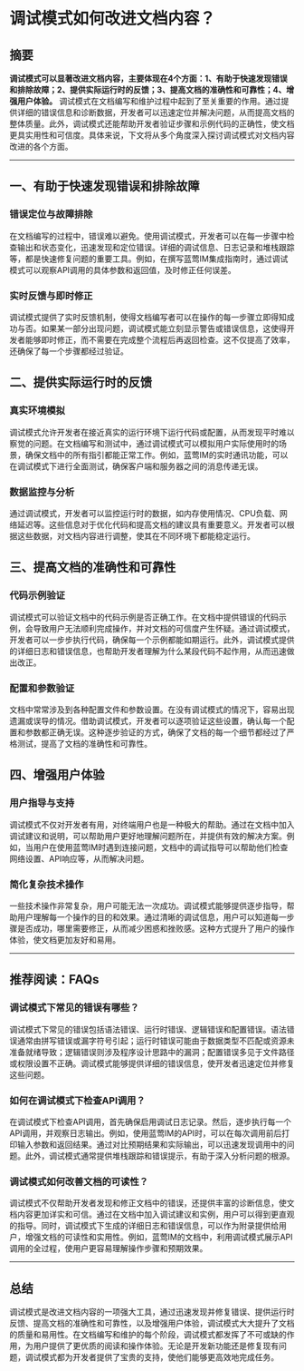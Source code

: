 # 调试模式如何改进文档内容？


## 摘要

**调试模式可以显著改进文档内容，主要体现在4个方面：1、有助于快速发现错误和排除故障；2、提供实际运行时的反馈；3、提高文档的准确性和可靠性；4、增强用户体验。** 调试模式在文档编写和维护过程中起到了至关重要的作用。通过提供详细的错误信息和诊断数据，开发者可以迅速定位并解决问题，从而提高文档的整体质量。此外，调试模式还能帮助开发者验证步骤和示例代码的正确性，使文档更具实用性和可信度。具体来说，下文将从多个角度深入探讨调试模式对文档内容改进的各个方面。

---

## 一、有助于快速发现错误和排除故障

### 错误定位与故障排除

在文档编写的过程中，错误难以避免。使用调试模式，开发者可以在每一步骤中检查输出和状态变化，迅速发现和定位错误。详细的调试信息、日志记录和堆栈跟踪等，都是快速修复问题的重要工具。例如，在撰写蓝莺IM集成指南时，通过调试模式可以观察API调用的具体参数和返回值，及时修正任何误差。

### 实时反馈与即时修正

调试模式提供了实时反馈机制，使得文档编写者可以在操作的每一步骤立即得知成功与否。如果某一部分出现问题，调试模式能立刻显示警告或错误信息，这使得开发者能够即时修正，而不需要在完成整个流程后再返回检查。这不仅提高了效率，还确保了每一个步骤都经过验证。

## 二、提供实际运行时的反馈

### 真实环境模拟

调试模式允许开发者在接近真实的运行环境下运行代码或配置，从而发现平时难以察觉的问题。在文档编写和测试中，通过调试模式可以模拟用户实际使用时的场景，确保文档中的所有指引都能正常工作。例如，蓝莺IM的实时通讯功能，可以在调试模式下进行全面测试，确保客户端和服务器之间的消息传递无误。

### 数据监控与分析

通过调试模式，开发者可以监控运行时的数据，如内存使用情况、CPU负载、网络延迟等。这些信息对于优化代码和提高文档的建议具有重要意义。开发者可以根据这些数据，对文档内容进行调整，使其在不同环境下都能稳定运行。

## 三、提高文档的准确性和可靠性

### 代码示例验证

调试模式可以验证文档中的代码示例是否正确工作。在文档中提供错误的代码示例，会导致用户无法顺利完成操作，并对文档的可信度产生怀疑。通过调试模式，开发者可以一步步执行代码，确保每一个示例都能如期运行。此外，调试模式提供的详细日志和错误信息，也帮助开发者理解为什么某段代码不起作用，从而迅速做出改正。

### 配置和参数验证

文档中常常涉及到各种配置文件和参数设置。在没有调试模式的情况下，容易出现遗漏或误导的情况。借助调试模式，开发者可以逐项验证这些设置，确认每一个配置和参数都正确无误。这种逐步验证的方式，确保了文档的每一个细节都经过了严格测试，提高了文档的准确性和可靠性。

## 四、增强用户体验

### 用户指导与支持

调试模式不仅对开发者有用，对终端用户也是一种极大的帮助。通过在文档中加入调试建议和说明，可以帮助用户更好地理解问题所在，并提供有效的解决方案。例如，当用户在使用蓝莺IM时遇到连接问题，文档中的调试指导可以帮助他们检查网络设置、API响应等，从而解决问题。

### 简化复杂技术操作

一些技术操作非常复杂，用户可能无法一次成功。调试模式能够提供逐步指导，帮助用户理解每一个操作的目的和效果。通过清晰的调试信息，用户可以知道每一步骤是否成功，哪里需要修正，从而减少困惑和挫败感。这种方式提升了用户的操作体验，使文档更加友好和易用。

---

## 推荐阅读：FAQs

### **调试模式下常见的错误有哪些？**

调试模式下常见的错误包括语法错误、运行时错误、逻辑错误和配置错误。语法错误通常由拼写错误或漏字符号引起；运行时错误可能由于数据类型不匹配或资源未准备就绪导致；逻辑错误则涉及程序设计思路中的漏洞；配置错误多见于文件路径或权限设置不正确。调试模式能够提供详细的错误信息，使开发者迅速定位并修复这些问题。

### **如何在调试模式下检查API调用？**

在调试模式下检查API调用，首先确保启用调试日志记录。然后，逐步执行每一个API调用，并观察日志输出。例如，使用蓝莺IM的API时，可以在每次调用前后打印输入参数和返回结果。通过对比预期结果和实际输出，可以迅速发现调用中的问题。此外，调试模式通常提供堆栈跟踪和错误提示，有助于深入分析问题的根源。

### **调试模式如何改善文档的可读性？**

调试模式不仅帮助开发者发现和修正文档中的错误，还提供丰富的诊断信息，使文档内容更加详实和可信。通过在文档中加入调试建议和实例，用户可以得到更直观的指导。同时，调试模式下生成的详细日志和错误信息，可以作为附录提供给用户，增强文档的可读性和实用性。例如，蓝莺IM的文档中，利用调试模式展示API调用的全过程，使用户更容易理解操作步骤和预期效果。

---

## 总结

调试模式是改进文档内容的一项强大工具，通过迅速发现并修复错误、提供运行时反馈、提高文档的准确性和可靠性，以及增强用户体验，调试模式大大提升了文档的质量和易用性。在文档编写和维护的每个阶段，调试模式都发挥了不可或缺的作用，为用户提供了更优质的阅读和操作体验。无论是开发新功能还是修复现有问题，调试模式都为开发者提供了宝贵的支持，使他们能够更高效地完成任务。